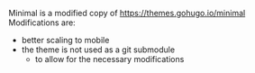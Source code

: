 Minimal is a modified copy of https://themes.gohugo.io/minimal
Modifications are:
  - better scaling to mobile
  - the theme is not used as a git submodule
    - to allow for the necessary modifications
